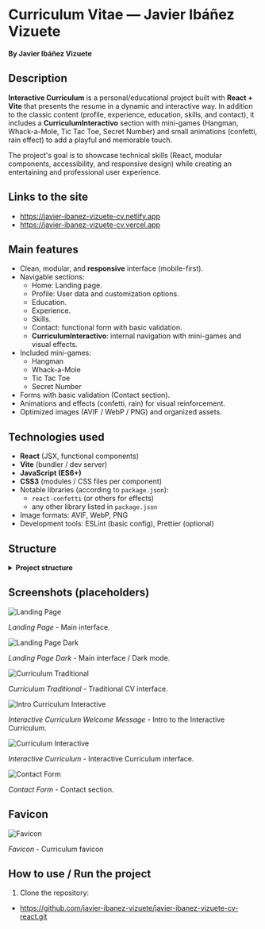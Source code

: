 # Curriculum Vitae — Javier Ibáñez Vizuete

**By Javier Ibáñez Vizuete**

## Description

**Interactive Curriculum** is a personal/educational project built with **React + Vite** that presents the resume in a dynamic and interactive way. In addition to the classic content (profile, experience, education, skills, and contact), it includes a **CurriculumInteractivo** section with mini-games (Hangman, Whack-a-Mole, Tic Tac Toe, Secret Number) and small animations (confetti, rain effect) to add a playful and memorable touch.

The project's goal is to showcase technical skills (React, modular components, accessibility, and responsive design) while creating an entertaining and professional user experience.

## Links to the site

-   https://javier-ibanez-vizuete-cv.netlify.app
-   https://javier-ibanez-vizuete-cv.vercel.app

## Main features

-   Clean, modular, and **responsive** interface (mobile-first).
-   Navigable sections:
    -   Home: Landing page.
    -   Profile: User data and customization options.
    -   Education.
    -   Experience.
    -   Skills.
    -   Contact: functional form with basic validation.
    -   **CurriculumInteractivo**: internal navigation with mini-games and visual effects.
-   Included mini-games:
    -   Hangman
    -   Whack-a-Mole
    -   Tic Tac Toe
    -   Secret Number
-   Forms with basic validation (Contact section).
-   Animations and effects (confetti, rain) for visual reinforcement.
-   Optimized images (AVIF / WebP / PNG) and organized assets.

## Technologies used

-   **React** (JSX, functional components)
-   **Vite** (bundler / dev server)
-   **JavaScript (ES6+)**
-   **CSS3** (modules / CSS files per component)
-   Notable libraries (according to `package.json`):
    -   `react-confetti` (or others for effects)
    -   any other library listed in `package.json`
-   Image formats: AVIF, WebP, PNG
-   Development tools: ESLint (basic config), Prettier (optional)

## Structure
<details>
<summary><strong>Project structure</strong></summary>

```text
javier-ibanez-vizuete-cv-react/
├─ README.md
├─ index.html
├─ package-lock.json
├─ package.json
├─ public/
│  └─ javier-ibanez-vizuete-cv-favicon.png
├─ src/
│  ├─ App.css
│  ├─ App.jsx
│  ├─ assets/
│  │  ├─ icons/
│  │  └─ pictures/
│  ├─ components/
│  │  ├─ Button/
│  │  ├─ CircularProgressBar/
│  │  ├─ CongratsScreen/
│  │  ├─ ContactSection/
│  │  ├─ CurriculumComplete/
│  │  ├─ CurriculumInteractive/
│  │  ├─ CurriculumTraditional/
│  │  ├─ CvSelector/
│  │  ├─ DevLanguages/
│  │  ├─ Education/
│  │  ├─ Experience/
│  │  ├─ Footer/
│  │  ├─ Navigation/
│  │  ├─ NightMode/
│  │  ├─ Profile/
│  │  └─ Skills/
│  ├─ helpers/
│  │  └─ localStorage/
│  ├─ index.css
│  ├─ main.jsx
│  └─ utils/
│     ├─ CV_DATA.js
│     ├─ INITIAL_MOLE_STATES.js
│     ├─ LETTERS.js
│     ├─ TIC_TAC_TOE_INITIAL_STATS.js
│     └─ WORDS_DATA.js
└─ vite.config.js
```

</details>

## Screenshots (placeholders)

![Landing Page](/public/screenshots/landing-page.JPG)

_Landing Page_ - Main interface.

![Landing Page Dark](/public/screenshots/landing-page-dark.JPG)

_Landing Page Dark_ - Main interface / Dark mode.

![Curriculum Traditional](/public/screenshots/traditional-cv.JPG)

_Curriculum Traditional_ - Traditional CV interface.

![Intro Curriculum Interactive](/public/screenshots/intro-interactive-cv.JPG)

_Interactive Curriculum Welcome Message_ - Intro to the Interactive Curriculum.

![Curriculum Interactive](/public/screenshots/interactive-cv.JPG)

_Interactive Curriculum_ - Interactive Curriculum interface.

![Contact Form](/public/screenshots/contact-section.JPG)

_Contact Form_ - Contact section.

## Favicon

![Favicon](/public/javier-ibanez-vizuete-cv-favicon.png)

_Favicon_ - Curriculum favicon

## How to use / Run the project

1. Clone the repository:

-   https://github.com/javier-ibanez-vizuete/javier-ibanez-vizuete-cv-react.git

